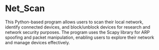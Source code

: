 # Net_Scan
This Python-based program allows users to scan their local network, identify connected devices, and block/unblock devices for research and network security purposes. The program uses the Scapy library for ARP spoofing and packet manipulation, enabling users to explore their network and manage devices effectively.
